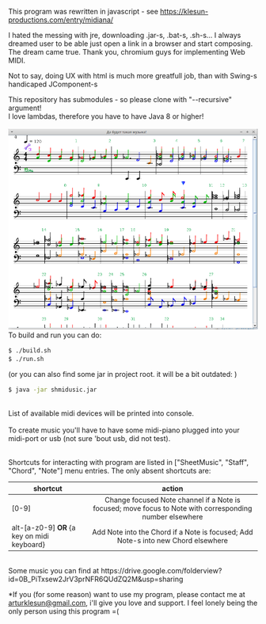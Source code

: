 This program was rewritten in javascript - see https://klesun-productions.com/entry/midiana/

I hated the messing with jre, downloading .jar-s, .bat-s, .sh-s... I always dreamed user to be able just open a link in a browser and start composing. The dream came true. Thank you, chromium guys for implementing Web MIDI.

Not to say, doing UX with html is much more greatfull job, than with Swing-s handicaped JComponent-s

This repository has submodules - so please clone with "--recursive" argument!<br />
I love lambdas, therefore you have to have Java 8 or higher!<br />
<br />
![Alt text](/midiana_for_git.png?raw=true "Optional Title")
<br />
To build and run you can do: <br />
```sh
$ ./build.sh
$ ./run.sh
```
(or you can also find some jar in project root. it will be a bit outdated: )<br />
```sh
$ java -jar shmidusic.jar
```
<br />
List of available midi devices will be printed into console.<br />
<br />
To create music you'll have to have some midi-piano plugged into your midi-port or usb (not sure 'bout usb, did not test).<br />
<br />

Shortcuts for interacting with program are listed in ["SheetMusic", "Staff", "Chord", "Note"] menu entries. The only absent shortcuts are:
<br />

| shortcut      | action        |
| ------------- |:-------------:|
| [0-9]      | Change focused Note channel if a Note is focused; move focus to Note with corresponding number elsewhere |
| alt-[a-z0-9] <b>OR</b> {a key on midi keyboard} | Add Note into the Chord if a Note is focused; Add Note-s into new Chord elsewhere |

<br />
Some music you can find at https://drive.google.com/folderview?id=0B_PiTxsew2JrV3prNFR6QUdZQ2M&usp=sharing

*If you (for some reason) want to use my program, please contact me at arturklesun@gmail.com, i'll give you love and support. I feel lonely being the only person using this program =( <br />
